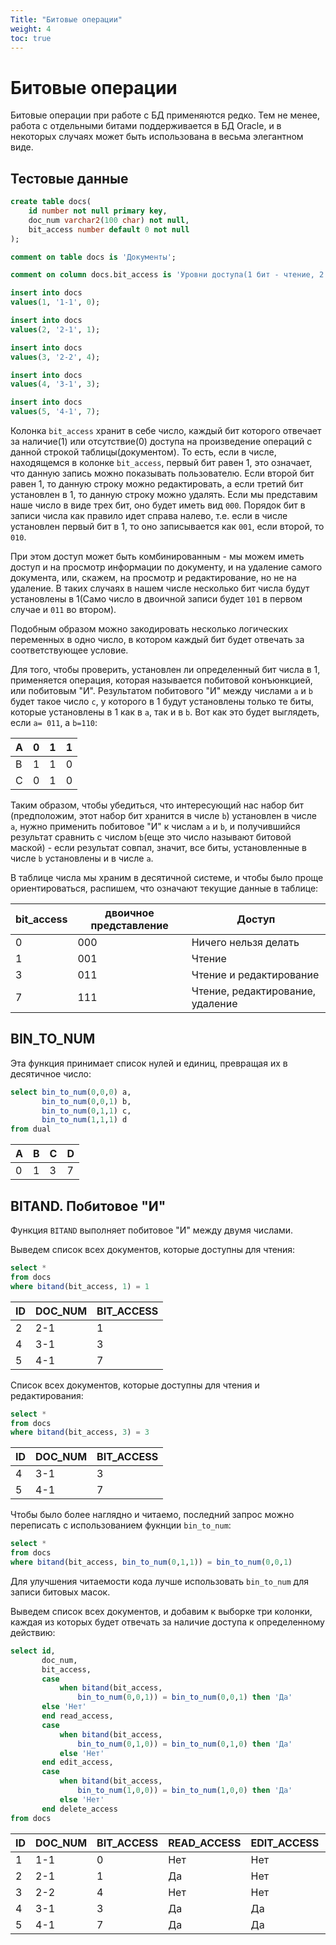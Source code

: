 ```yaml
---
Title: "Битовые операции"
weight: 4
toc: true
---
```


# Битовые операции

Битовые операции при работе с БД применяются редко. Тем не менее, работа
с отдельными битами поддерживается в БД Oracle, и в некоторых случаях
может быть использована в весьма элегантном виде.

## Тестовые данные

```sql
create table docs(
    id number not null primary key,
    doc_num varchar2(100 char) not null,
    bit_access number default 0 not null
);

comment on table docs is 'Документы';

comment on column docs.bit_access is 'Уровни доступа(1 бит - чтение, 2 - редактирование, 3 - удаление)';

insert into docs
values(1, '1-1', 0);

insert into docs
values(2, '2-1', 1);

insert into docs
values(3, '2-2', 4);

insert into docs
values(4, '3-1', 3);

insert into docs
values(5, '4-1', 7);
```

Колонка `bit_access` хранит в себе число, каждый бит которого отвечает
за наличие(1) или отсутствие(0) доступа на произведение операций с
данной строкой таблицы(документом). То есть, если в числе, находящемся в
колонке `bit_access`, первый бит равен 1, это означает, что данную
запись можно показывать пользователю. Если второй бит равен 1, то данную
строку можно редактировать, а если третий бит установлен в 1, то данную
строку можно удалять. Если мы представим наше число в виде трех бит, оно
будет иметь вид `000`. Порядок бит в записи числа как правило идет
справа налево, т.е. если в числе установлен первый бит в 1, то оно
записывается как `001`, если второй, то `010`.

При этом доступ может быть комбинированным - мы можем иметь доступ и на
просмотр информации по документу, и на удаление самого документа, или,
скажем, на просмотр и редактирование, но не на удаление. В таких случаях
в нашем числе несколько бит числа будут установлены в 1(Само число в
двоичной записи будет `101` в первом случае и `011` во втором).

Подобным образом можно закодировать несколько логических переменных в
одно число, в котором каждый бит будет отвечать за соответствующее
условие.

Для того, чтобы проверить, установлен ли определенный бит числа в 1,
применяется операция, которая называется побитовой конъюнкцией, или
побитовым "И". Результатом побитового "И" между числами `a` и `b` будет
такое число `c`, у которого в 1 будут установлены только те биты,
которые установлены в 1 как в `a`, так и в `b`. Вот как это будет
выглядеть, если `a= 011`, а `b=110`:

|A |0 |1 |1
|--|--|--|--|
|B |1 |1 |0
|C |0 |1 |0

Таким образом, чтобы убедиться, что интересующий нас набор бит
(предположим, этот набор бит хранится в числе `b`) установлен в числе
`a`, нужно применить побитовое "И" к числам `a` и `b`, и получившийся
результат сравнить с числом `b`(еще это число называют битовой маской) -
если результат совпал, значит, все биты, установленные в числе `b`
установлены и в числе `a`.

В таблице числа мы храним в десятичной системе, и чтобы было проще
ориентироваться, распишем, что означают текущие данные в таблице:

|bit_access | двоичное представление | Доступ |
|---------- |------------------------|--------|
|0          | 000                    | Ничего нельзя делать
|1          | 001                    | Чтение
|3          | 011                    | Чтение и редактирование
|7          | 111                    | Чтение, редактирование, удаление

## BIN_TO_NUM

Эта функция принимает список нулей и единиц, превращая их в десятичное
число:

```sql
select bin_to_num(0,0,0) a,
       bin_to_num(0,0,1) b,
       bin_to_num(0,1,1) c,
       bin_to_num(1,1,1) d
from dual
```

| A | B | C | D |
|---|---|---|---|
| 0 | 1 | 3 | 7 |

## BITAND. Побитовое "И"

Функция `BITAND` выполняет побитовое "И" между двумя числами.

Выведем список всех документов, которые доступны для чтения:

```sql
select *
from docs
where bitand(bit_access, 1) = 1
```

| ID | DOC_NUM |BIT_ACCESS |
|----|---------|-----------|
| 2  |   2-1   |   1       |
| 4  |   3-1   |   3       |
| 5  |   4-1   |   7       |

Список всех документов, которые доступны для чтения и редактирования:

```sql
select *
from docs
where bitand(bit_access, 3) = 3
```

| ID | DOC_NUM | BIT_ACCESS |
|----|---------|------------|
|  4 |     3-1 |          3 |
|  5 |     4-1 |          7 |

Чтобы было более наглядно и читаемо, последний запрос можно переписать с
использованием фукнции `bin_to_num`:

```sql
select *
from docs
where bitand(bit_access, bin_to_num(0,1,1)) = bin_to_num(0,0,1)
```

Для улучшения читаемости кода лучше использовать `bin_to_num` для записи
битовых масок.

Выведем список всех документов, и добавим к выборке три колонки, каждая
из которых будет отвечать за наличие доступа к определенному действию:

```sql
select id,
       doc_num,
       bit_access,
       case
           when bitand(bit_access,
               bin_to_num(0,0,1)) = bin_to_num(0,0,1) then 'Да'
       else 'Нет'
       end read_access,
       case
           when bitand(bit_access,
               bin_to_num(0,1,0)) = bin_to_num(0,1,0) then 'Да'
           else 'Нет'
       end edit_access,
       case
           when bitand(bit_access,
               bin_to_num(1,0,0)) = bin_to_num(1,0,0) then 'Да'
           else 'Нет'
       end delete_access
from docs
```

| ID | DOC_NUM | BIT_ACCESS | READ_ACCESS | EDIT_ACCESS | DELETE_ACCESS |
|----|---------|------------|-------------|-------------|---------------|
|  1 |     1-1 |          0 | Нет         | Нет         | Нет           |
|  2 |     2-1 |          1 | Да          | Нет         | Нет           |
|  3 |     2-2 |          4 | Нет         | Нет         | Да            |
|  4 |     3-1 |          3 | Да          | Да          | Нет           |
|  5 |     4-1 |          7 | Да          | Да          | Да            |
